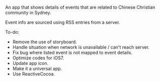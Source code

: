 
An app that shows details of events that are related to Chinese Christian community in Sydney.

Event info are sourced using RSS entries from a server.

To-do:

- Remove the use of storyboard.
- Handle situation when network is unavailable / can't reach server.
- Fix bug where listed event is not mapped to event details.
- Optimize codes for iOS7.
- Update app icon.
- Make it a universal app.
- Use ReactiveCocoa. 
